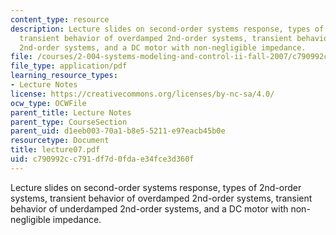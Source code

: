 ```yaml
---
content_type: resource
description: Lecture slides on second-order systems response, types of 2nd-order systems,
  transient behavior of overdamped 2nd-order systems, transient behavior of underdamped
  2nd-order systems, and a DC motor with non-negligible impedance.
file: /courses/2-004-systems-modeling-and-control-ii-fall-2007/c790992cc791df7d0fdae34fce3d360f_lecture07.pdf
file_type: application/pdf
learning_resource_types:
- Lecture Notes
license: https://creativecommons.org/licenses/by-nc-sa/4.0/
ocw_type: OCWFile
parent_title: Lecture Notes
parent_type: CourseSection
parent_uid: d1eeb003-70a1-b8e5-5211-e97eacb45b0e
resourcetype: Document
title: lecture07.pdf
uid: c790992c-c791-df7d-0fda-e34fce3d360f
---
```

Lecture slides on second-order systems response, types of 2nd-order systems, transient behavior of overdamped 2nd-order systems, transient behavior of underdamped 2nd-order systems, and a DC motor with non-negligible impedance.